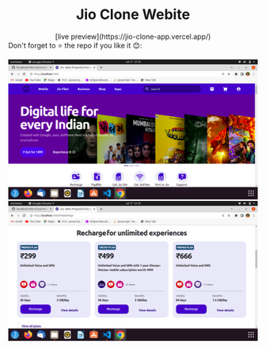 <div align="center">
  <h1>Jio Clone Webite</h1>
  [live preview](https://jio-clone-app.vercel.app/)
</div>
Don't forget to ⭐ the repo if you like it 😊:
<br/>


![stack Overflow](https://github.com/ManiMaran001/jio-clone-app/blob/main/Screnshot/Screenshot%20from%202022-07-17%2012-19-37.png?raw=true)
![stack Overflow](https://github.com/ManiMaran001/jio-clone-app/blob/main/Screnshot/Screenshot%20from%202022-07-17%2012-19-49.png?raw=true)
